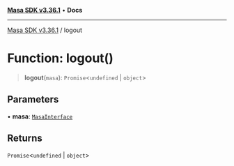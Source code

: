 [**Masa SDK v3.36.1**](../README.md) • **Docs**

***

[Masa SDK v3.36.1](../globals.md) / logout

# Function: logout()

> **logout**(`masa`): `Promise`\<`undefined` \| `object`\>

## Parameters

• **masa**: [`MasaInterface`](../interfaces/MasaInterface.md)

## Returns

`Promise`\<`undefined` \| `object`\>
